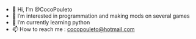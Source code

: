 - 👋 Hi, I’m @CocoPouleto
- 👀 I’m interested in programmation and making mods on several games
- 🌱 I’m currently learning python
- 📫 How to reach me : cocopouleto@hotmail.com

<!---
CocoPouleto/CocoPouleto is a ✨ special ✨ repository because its `README.md` (this file) appears on your GitHub profile.
You can click the Preview link to take a look at your changes.
--->
